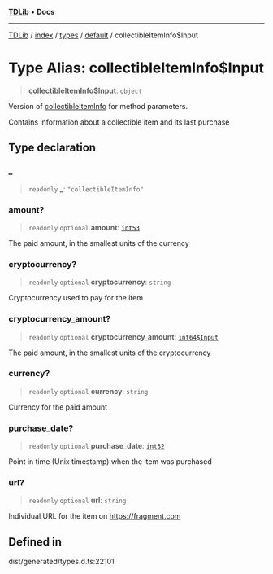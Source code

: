 [**TDLib**](../../../../../../README.md) • **Docs**

***

[TDLib](../../../../../../modules.md) / [index](../../../../../README.md) / [types](../../../README.md) / [default](../README.md) / collectibleItemInfo$Input

# Type Alias: collectibleItemInfo$Input

> **collectibleItemInfo$Input**: `object`

Version of [collectibleItemInfo](collectibleItemInfo-1.md) for method parameters.

Contains information about a collectible item and its last purchase

## Type declaration

### \_

> `readonly` **\_**: `"collectibleItemInfo"`

### amount?

> `readonly` `optional` **amount**: [`int53`](int53-1.md)

The paid amount, in the smallest units of the currency

### cryptocurrency?

> `readonly` `optional` **cryptocurrency**: `string`

Cryptocurrency used to pay for the item

### cryptocurrency\_amount?

> `readonly` `optional` **cryptocurrency\_amount**: [`int64$Input`](int64$Input-1.md)

The paid amount, in the smallest units of the cryptocurrency

### currency?

> `readonly` `optional` **currency**: `string`

Currency for the paid amount

### purchase\_date?

> `readonly` `optional` **purchase\_date**: [`int32`](int32-1.md)

Point in time (Unix timestamp) when the item was purchased

### url?

> `readonly` `optional` **url**: `string`

Individual URL for the item on https://fragment.com

## Defined in

dist/generated/types.d.ts:22101
